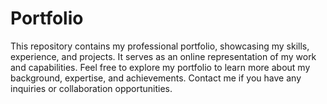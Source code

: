# Portfolio

This repository contains my professional portfolio, showcasing my skills, experience, and projects. It serves as an online representation of my work and capabilities. Feel free to explore my portfolio to learn more about my background, expertise, and achievements. Contact me if you have any inquiries or collaboration opportunities.
